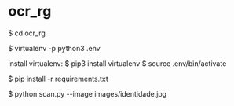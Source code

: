 # ocr_rg

$ cd ocr_rg

$ virtualenv -p python3 .env

install virtualenv:
$ pip3 install virtualenv
$ source .env/bin/activate

$ pip install -r requirements.txt

$ python scan.py --image images/identidade.jpg
